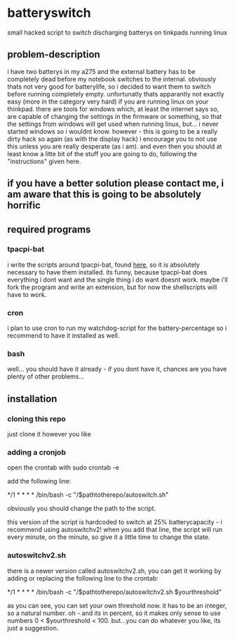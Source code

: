 # batteryswitch
small hacked script to switch discharging batterys on tinkpads running linux

## problem-description
i have two batterys in my a275 and the external battery has to be completely dead before my notebook switches to the internal.
obviously thats not very good for batterylife, so i decided to want them to switch before running completely empty.
unfortunatly thats apparantly not exactly easy (more in the category very hard) if you are running linux on your thinkpad. 
there are tools for windows which, at least the internet says so, are capable of changing the settings in the firmware or something, so that the settings from windows will get used when running linux, but... i never started windows so i wouldnt know.
however - this is going to be a really dirty hack so again (as with the display hack) i encourage you to not use this unless you are really desperate (as i am). and even then you should at least know a litte bit of the stuff you are going to do, following the "instructions" given here.
## if you have a better solution please contact me, i am aware that this is going to be absolutely horrific
## required programs
### tpacpi-bat
i write the scripts around tpacpi-bat, found [here](https://github.com/teleshoes/tpacpi-bat), so it is absolutely necessary to have them installed.
its funny, because tpacpi-bat does everything i dont want and the single thing i do want doesnt work.
maybe i'll fork the program and write an extension, but for now the shellscripts will have to work.
### cron
i plan to use cron to run my watchdog-script for the battery-percentage so i recommend to have it installed as well.
### bash
well... you should have it already - if you dont have it, chances are you have plenty of other problems...
## installation
### cloning this repo
just clone it however you like
### adding a cronjob

open the crontab with sudo crontab -e

add the following line:

*/1 * * * * /bin/bash -c "/$pathtotherepo/autoswitch.sh"

obviously you should change the path to the script.

this version of the script is hardcoded to switch at 25% batterycapacity - i recommend using autoswitchv2!
when you add that line, the script will run every minute, on the minute, so give it a little time to change the state.
### autoswitchv2.sh
there is a newer version called autoswitchv2.sh, you can get it working by adding or replacing the following line to the crontab:

*/1 * * * * /bin/bash -c "/$pathtotherepo/autoswitchv2.sh $yourthreshold"

as you can see, you can set your own threshold now.
it has to be an integer, so a natural number. oh - and its in percent, so it makes only sense to use numbers 0 < $yourthreshold < 100. but...you can do whatever you like, its just a suggestion.

